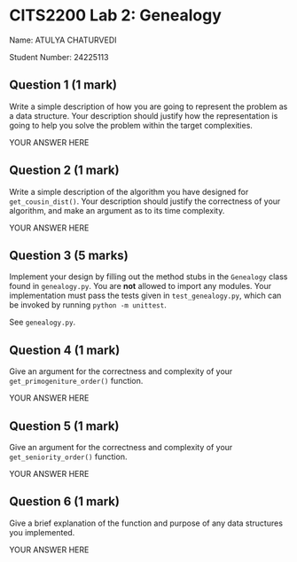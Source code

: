 # CITS2200 Lab 2: Genealogy

Name: ATULYA CHATURVEDI

Student Number: 24225113


## Question 1 (1 mark)
Write a simple description of how you are going to represent the problem as a data structure.
Your description should justify how the representation is going to help you solve the problem within the target complexities.

YOUR ANSWER HERE


## Question 2 (1 mark)
Write a simple description of the algorithm you have designed for `get_cousin_dist()`.
Your description should justify the correctness of your algorithm, and make an argument as to its time complexity.

YOUR ANSWER HERE


## Question 3 (5 marks)
Implement your design by filling out the method stubs in the `Genealogy` class found in `genealogy.py`.
You are **not** allowed to import any modules.
Your implementation must pass the tests given in `test_genealogy.py`, which can be invoked by running `python -m unittest`.

See `genealogy.py`.


## Question 4 (1 mark)
Give an argument for the correctness and complexity of your `get_primogeniture_order()` function.

YOUR ANSWER HERE


## Question 5 (1 mark)
Give an argument for the correctness and complexity of your `get_seniority_order()` function.

YOUR ANSWER HERE


## Question 6 (1 mark)
Give a brief explanation of the function and purpose of any data structures you implemented.

YOUR ANSWER HERE
